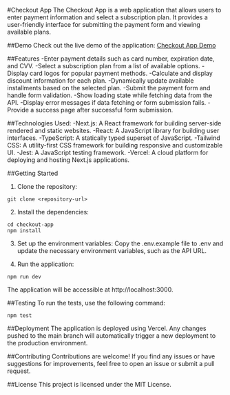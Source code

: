 #Checkout App
The Checkout App is a web application that allows users to enter payment information and select a subscription plan. It provides a user-friendly interface for submitting the payment form and viewing available plans.

##Demo
Check out the live demo of the application: <a href="https://checkout-app-amber.vercel.app/">Checkout App Demo</a>

##Features
-Enter payment details such as card number, expiration date, and CVV.
-Select a subscription plan from a list of available options.
-Display card logos for popular payment methods.
-Calculate and display discount information for each plan.
-Dynamically update available installments based on the selected plan.
-Submit the payment form and handle form validation.
-Show loading state while fetching data from the API.
-Display error messages if data fetching or form submission fails.
-Provide a success page after successful form submission.

##Technologies Used:
-Next.js: A React framework for building server-side rendered and static websites.
-React: A JavaScript library for building user interfaces.
-TypeScript: A statically typed superset of JavaScript.
-Tailwind CSS: A utility-first CSS framework for building responsive and customizable UI.
-Jest: A JavaScript testing framework.
-Vercel: A cloud platform for deploying and hosting Next.js applications.

##Getting Started
1. Clone the repository:
```
git clone <repository-url>
```

2. Install the dependencies:
```
cd checkout-app
npm install
```

3. Set up the environment variables:
Copy the .env.example file to .env and update the necessary environment variables, such as the API URL.

4. Run the application:
```
npm run dev
```
The application will be accessible at http://localhost:3000.

##Testing
To run the tests, use the following command:
```
npm test
```

##Deployment
The application is deployed using Vercel. Any changes pushed to the main branch will automatically trigger a new deployment to the production environment.

##Contributing
Contributions are welcome! If you find any issues or have suggestions for improvements, feel free to open an issue or submit a pull request.

##License
This project is licensed under the MIT License.
